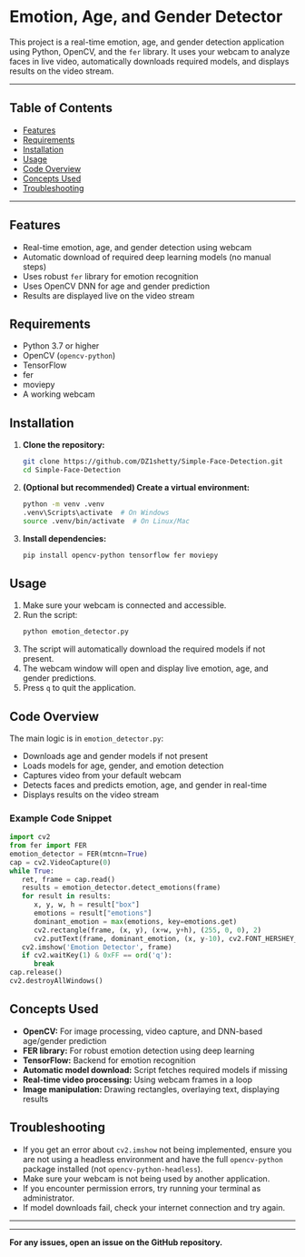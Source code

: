 
# Emotion, Age, and Gender Detector

This project is a real-time emotion, age, and gender detection application using Python, OpenCV, and the `fer` library. It uses your webcam to analyze faces in live video, automatically downloads required models, and displays results on the video stream.

---

## Table of Contents
- [Features](#features)
- [Requirements](#requirements)
- [Installation](#installation)
- [Usage](#usage)
- [Code Overview](#code-overview)
- [Concepts Used](#concepts-used)
- [Troubleshooting](#troubleshooting)

---


## Features
- Real-time emotion, age, and gender detection using webcam
- Automatic download of required deep learning models (no manual steps)
- Uses robust `fer` library for emotion recognition
- Uses OpenCV DNN for age and gender prediction
- Results are displayed live on the video stream


## Requirements
- Python 3.7 or higher
- OpenCV (`opencv-python`)
- TensorFlow
- fer
- moviepy
- A working webcam


## Installation
1. **Clone the repository:**
   ```bash
   git clone https://github.com/DZ1shetty/Simple-Face-Detection.git
   cd Simple-Face-Detection
   ```
2. **(Optional but recommended) Create a virtual environment:**
   ```bash
   python -m venv .venv
   .venv\Scripts\activate  # On Windows
   source .venv/bin/activate  # On Linux/Mac
   ```
3. **Install dependencies:**
   ```bash
   pip install opencv-python tensorflow fer moviepy
   ```


## Usage
1. Make sure your webcam is connected and accessible.
2. Run the script:
   ```bash
   python emotion_detector.py
   ```
3. The script will automatically download the required models if not present.
4. The webcam window will open and display live emotion, age, and gender predictions.
5. Press `q` to quit the application.


## Code Overview
The main logic is in `emotion_detector.py`:
- Downloads age and gender models if not present
- Loads models for age, gender, and emotion detection
- Captures video from your default webcam
- Detects faces and predicts emotion, age, and gender in real-time
- Displays results on the video stream

### Example Code Snippet
```python
import cv2
from fer import FER
emotion_detector = FER(mtcnn=True)
cap = cv2.VideoCapture(0)
while True:
   ret, frame = cap.read()
   results = emotion_detector.detect_emotions(frame)
   for result in results:
      x, y, w, h = result["box"]
      emotions = result["emotions"]
      dominant_emotion = max(emotions, key=emotions.get)
      cv2.rectangle(frame, (x, y), (x+w, y+h), (255, 0, 0), 2)
      cv2.putText(frame, dominant_emotion, (x, y-10), cv2.FONT_HERSHEY_SIMPLEX, 0.8, (255,255,255), 2)
   cv2.imshow('Emotion Detector', frame)
   if cv2.waitKey(1) & 0xFF == ord('q'):
      break
cap.release()
cv2.destroyAllWindows()
```


## Concepts Used
- **OpenCV:** For image processing, video capture, and DNN-based age/gender prediction
- **FER library:** For robust emotion detection using deep learning
- **TensorFlow:** Backend for emotion recognition
- **Automatic model download:** Script fetches required models if missing
- **Real-time video processing:** Using webcam frames in a loop
- **Image manipulation:** Drawing rectangles, overlaying text, displaying results


## Troubleshooting
- If you get an error about `cv2.imshow` not being implemented, ensure you are not using a headless environment and have the full `opencv-python` package installed (not `opencv-python-headless`).
- Make sure your webcam is not being used by another application.
- If you encounter permission errors, try running your terminal as administrator.
- If model downloads fail, check your internet connection and try again.

---


---

**For any issues, open an issue on the GitHub repository.**
